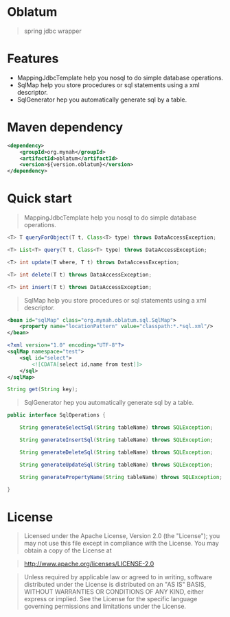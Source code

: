 Oblatum
=======

> spring jdbc wrapper

Features
========

* MappingJdbcTemplate help you nosql to do simple database operations.
* SqlMap help you store procedures or sql statements using a xml descriptor.
* SqlGenerator hep you automatically generate sql by a table.

Maven dependency
================

```xml
<dependency>
    <groupId>org.mynah</groupId>
    <artifactId>oblatum</artifactId>
    <version>${version.oblatum}</version>
</dependency>
```

Quick start
===========

> MappingJdbcTemplate help you nosql to do simple database operations.

```java
<T> T queryForObject(T t, Class<T> type) throws DataAccessException;

<T> List<T> query(T t, Class<T> type) throws DataAccessException;

<T> int update(T where, T t) throws DataAccessException;

<T> int delete(T t) throws DataAccessException;

<T> int insert(T t) throws DataAccessException;
```

> SqlMap help you store procedures or sql statements using a xml descriptor.

```xml
<bean id="sqlMap" class="org.mynah.oblatum.sql.SqlMap">
    <property name="locationPattern" value="classpath:*.*sql.xml"/>
</bean>
```
```xml
<?xml version="1.0" encoding="UTF-8"?>
<sqlMap namespace="test">
    <sql id="select">
        <![CDATA[select id,name from test]]>
    </sql>
</sqlMap>
```
```java
String get(String key);
```

> SqlGenerator hep you automatically generate sql by a table.

```java
public interface SqlOperations {

    String generateSelectSql(String tableName) throws SQLException;

    String generateInsertSql(String tableName) throws SQLException;

    String generateDeleteSql(String tableName) throws SQLException;

    String generateUpdateSql(String tableName) throws SQLException;

    String generatePropertyName(String tableName) throws SQLException;

}
```
License
=======

> Licensed under the Apache License, Version 2.0 (the "License");
you may not use this file except in compliance with the License.
You may obtain a copy of the License at

> http://www.apache.org/licenses/LICENSE-2.0

> Unless required by applicable law or agreed to in writing, software
distributed under the License is distributed on an "AS IS" BASIS,
WITHOUT WARRANTIES OR CONDITIONS OF ANY KIND, either express or implied.
See the License for the specific language governing permissions and
limitations under the License.
